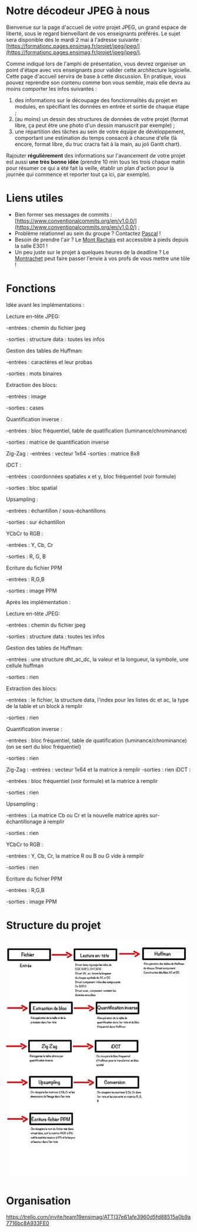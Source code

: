 # Notre décodeur JPEG à nous

Bienvenue sur la page d'accueil de _votre_ projet JPEG, un grand espace de liberté, sous le regard bienveillant de vos enseignants préférés.
Le sujet sera disponible dès le mardi 2 mai à l'adresse suivante : [https://formationc.pages.ensimag.fr/projet/jpeg/jpeg/](https://formationc.pages.ensimag.fr/projet/jpeg/jpeg/).

Comme indiqué lors de l'amphi de présentation, vous devrez organiser un point d'étape avec vos enseignants pour valider cette architecture logicielle.
Cette page d'accueil servira de base à cette discussion. En pratique, vous pouvez reprendre son contenu comme bon vous semble, mais elle devra au moins comporter les infos suivantes :

1. des informations sur le découpage des fonctionnalités du projet en modules, en spécifiant les données en entrée et sortie de chaque étape ;
2. (au moins) un dessin des structures de données de votre projet (format libre, ça peut être une photo d'un dessin manuscrit par exemple) ;
3. une répartition des tâches au sein de votre équipe de développement, comportant une estimation du temps consacré à chacune d'elle (là encore, format libre, du truc cracra fait à la main, au joli Gantt chart).

Rajouter **régulièrement** des informations sur l'avancement de votre projet est aussi **une très bonne idée** (prendre 10 min tous les trois chaque matin pour résumer ce qui a été fait la veille, établir un plan d'action pour la journée qui commence et reporter tout ça ici, par exemple).

# Liens utiles

- Bien former ses messages de commits : [https://www.conventionalcommits.org/en/v1.0.0/](https://www.conventionalcommits.org/en/v1.0.0/) ;
- Problème relationnel au sein du groupe ? Contactez [Pascal](https://fr.wikipedia.org/wiki/Pascal,_le_grand_fr%C3%A8re) !
- Besoin de prendre l'air ? Le [Mont Rachais](https://fr.wikipedia.org/wiki/Mont_Rachais) est accessible à pieds depuis la salle E301 !
- Un peu juste sur le projet à quelques heures de la deadline ? Le [Montrachet](https://www.vinatis.com/achat-vin-puligny-montrachet) peut faire passer l'envie à vos profs de vous mettre une tôle !


# Fonctions

Idée avant les implémentations :

Lecture en-tête JPEG:

-entrées : chemin du fichier jpeg

-sorties : structure data : toutes les infos

Gestion des tables de Huffman:

-entrées : caractères et leur probas

-sorties : mots binaires

Extraction des blocs:

-entrées : image

-sorties : cases

Quantification inverse :

-entrées : bloc fréquentiel, table de quatification (luminance/chrominance)

-sorties : matrice de quantification inverse

Zig-Zag :
-entrées : vecteur 1x64
-sorties : matrice 8x8

iDCT :

-entrées : coordonnées spatiales x et y, bloc fréquentiel (voir formule)

-sorties : bloc spatial

Upsampling :

-entrées : échantillon / sous-échantillons

-sorties : sur échantillon

YCbCr to RGB : 

-entrées : Y, Cb, Cr

-sorties : R, G, B


Ecriture du fichier PPM

-entrées : R,G,B

-sorties : image PPM

Après les implémentation : 

Lecture en-tête JPEG:

-entrées : chemin du fichier jpeg

-sorties : structure data : toutes les infos

Gestion des tables de Huffman:

-entrées : une structure dht_ac_dc, la valeur et la longueur, la symbole, une cellule huffman

-sorties : rien

Extraction des blocs:

-entrées : le fichier, la structure data, l'index pour les listes dc et ac, la type de la table et un block à remplir

-sorties : rien

Quantification inverse :

-entrées : bloc fréquentiel, table de quatification (luminance/chrominance) (on se sert du bloc fréquentiel)

-sorties : rien

Zig-Zag :
-entrées : vecteur 1x64 et la matrice à remplir
-sorties : rien
iDCT :

-entrées : bloc fréquentiel (voir formule) et la matrice à remplir 

-sorties : rien

Upsampling :

-entrées : La matrice Cb ou Cr et la nouvelle matrice après sur-échantillonage à remplir

-sorties : rien

YCbCr to RGB : 

-entrées : Y, Cb, Cr, la matrice R ou B ou G vide à remplir

-sorties : rien


Ecriture du fichier PPM

-entrées : R,G,B

-sorties : image PPM

# Structure du projet
![Photo](Photo.jpg)




# Organisation
https://trello.com/invite/team19ensimag/ATTI37e61afe3960d5fd88515a0b9a7716bc8A933FE0

